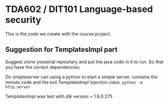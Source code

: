# TDA602 / DIT101 Language-based security

This is the code we create with the course project.

## Suggestion for TemplatesImpl part

Suggest clone ysoserial repositary and put the java code in it to run. So that you have the correct dependencies.

Dir simpleserver can using a python to start a simple server. contains the remote code and the evil TemplatesImpl injection class.
`python -m http.server`

TemplatesImpl was test with jdk version = 1.8.0.275
